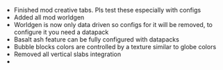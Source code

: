- Finished mod creative tabs. Pls test these especially with configs
- Added all mod worldgen
- Worldgen is now only data driven so configs for it will be removed, to configure it you need a datapack
- Basalt ash feature can be fully configured with datapacks
- Bubble blocks colors are controlled by a texture similar to globe colors
- Removed all vertical slabs integration
- 